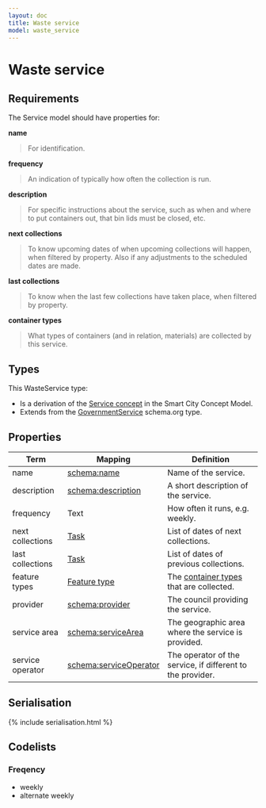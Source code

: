 ```yaml
---
layout: doc
title: Waste service
model: waste_service
---
```


# Waste service

## Requirements

The Service model should have properties for:

**name**

> For identification.

**frequency**

> An indication of typically how often the collection is run.

**description**

> For specific instructions about the service, such as when and where to put containers out, that bin lids must be closed, etc.

**next collections**

> To know upcoming dates of when upcoming collections will happen, when filtered by property. Also if any adjustments to the scheduled dates are made.

**last collections**

> To know when the last few collections have taken place, when filtered by property.

**container types**

> What types of containers (and in relation, materials) are collected by this service.


## Types

This WasteService type:

* Is a derivation of the [Service concept](http://www.legsb.gov.uk/smartcityconceptmodel/index.php?Action=ShowConcept&Id=169) in the Smart City Concept Model.
* Extends from the [GovernmentService](http://schema.org/GovernmentService) schema.org type.


## Properties

Term     | Mapping | Definition
---------|---------|-----------
name | [schema:name](http://schema.org/name) | Name of the service.
description | [schema:description](https://schema.org/description) | A short description of the service.
frequency | Text | How often it runs, e.g. weekly.
next collections | [Task](task.html) | List of dates of next collections.
last collections | [Task](task.html) | List of dates of previous collections.
feature types | [Feature type](feature-type.html) | The [container types](container-type.html) that are collected.
provider | [schema:provider](http://schema.org/provider) | The council providing the service.
service area | [schema:serviceArea](http://schema.org/serviceArea) | The geographic area where the service is provided.
service operator | [schema:serviceOperator](http://schema.org/serviceOperator) | The operator of the service, if different to the provider.


## Serialisation

{% include serialisation.html %}


## Codelists

### Freqency

* weekly
* alternate weekly




